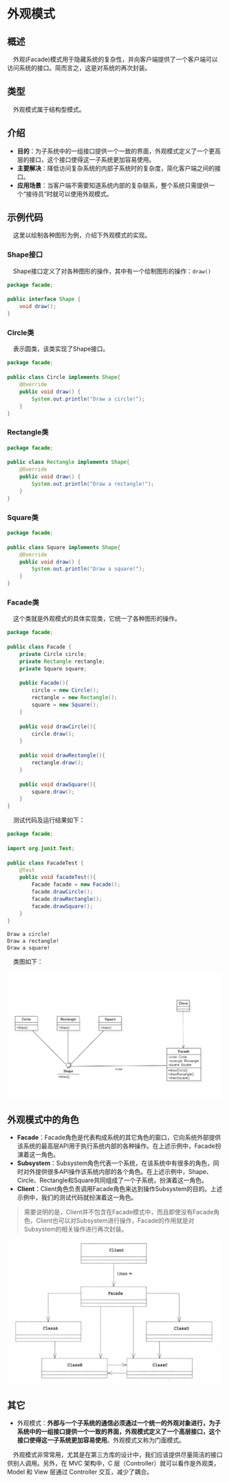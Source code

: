 # 外观模式

## 概述

&emsp;外观(Facade)模式用于隐藏系统的复杂性，并向客户端提供了一个客户端可以访问系统的接口。简而言之，这是对系统的再次封装。

## 类型

&emsp;外观模式属于结构型模式。

## 介绍

- **目的**：为子系统中的一组接口提供一个一致的界面，外观模式定义了一个更高层的接口，这个接口使得这一子系统更加容易使用。
- **主要解决**：降低访问复杂系统的内部子系统时的复杂度，简化客户端之间的接口。
- **应用场景**：当客户端不需要知道系统内部的复杂联系，整个系统只需提供一个“接待员”时就可以使用外观模式。

## 示例代码

&emsp;这里以绘制各种图形为例，介绍下外观模式的实现。

### Shape接口

&emsp;Shape接口定义了对各种图形的操作，其中有一个绘制图形的操作：`draw()`

```java
package facade;

public interface Shape {
    void draw();
}
```

### Circle类

&emsp;表示圆类，该类实现了Shape接口。

```java
package facade;

public class Circle implements Shape{
    @Override
    public void draw() {
        System.out.println("Draw a circle!");
    }
}
```

### Rectangle类

```java
package facade;

public class Rectangle implements Shape{
    @Override
    public void draw() {
        System.out.println("Draw a rectangle!");
    }
}
```

### Square类

```java
package facade;

public class Square implements Shape{
    @Override
    public void draw() {
        System.out.println("Draw a square!");
    }
}
```

### Facade类

&emsp;这个类就是外观模式的具体实现类，它统一了各种图形的操作。

```java
package facade;

public class Facade {
    private Circle circle;
    private Rectangle rectangle;
    private Square square;
    
    public Facade(){
        circle = new Circle();
        rectangle = new Rectangle();
        square = new Square();
    }
    
    public void drawCircle(){
        circle.draw();
    }
    
    public void drawRectangle(){
        rectangle.draw();
    }
    
    public void drawSquare(){
        square.draw();
    }
}
```

&emsp;测试代码及运行结果如下：

```java
package facade;

import org.junit.Test;

public class FacadeTest {
    @Test
    public void facadeTest(){
        Facade facade = new Facade();
        facade.drawCircle();
        facade.drawRectangle();
        facade.drawSquare();
    }
}
```

```text
Draw a circle!
Draw a rectangle!
Draw a square!
```

&emsp;类图如下：

![](./imgs/1.png)

## 外观模式中的角色

- **Facade**：Facade角色是代表构成系统的其它角色的窗口，它向系统外部提供该系统的最高层API用于执行系统内部的各种操作。在上述示例中，Facade扮演着这一角色。
- **Subsystem**：Subsystem角色代表一个系统，在该系统中有很多的角色，同时对外提供很多API操作该系统内部的各个角色。在上述示例中，Shape、Circle、Rectangle和Square共同组成了一个子系统，扮演着这一角色。
- **Client**：Client角色负责调用Facade角色来达到操作Subsystem的目的。上述示例中，我们的测试代码就扮演着这一角色。

> 需要说明的是，Client并不包含在Facade模式中，而且即使没有Facade角色，Client也可以对Subsystem进行操作，Facade的作用就是对Subsystem的相关操作进行再次封装。

![](./imgs/2.png)

## 其它

- 外观模式：**外部与一个子系统的通信必须通过一个统一的外观对象进行，为子系统中的一组接口提供一个一致的界面，外观模式定义了一个高层接口，这个接口使得这一子系统更加容易使用**。外观模式又称为门面模式。

&emsp;外观模式非常常用，尤其是在第三方库的设计中，我们应该提供尽量简洁的接口供别人调用。另外，在 MVC 架构中，C 层（Controller）就可以看作是外观类，Model 和 View 层通过 Controller 交互，减少了耦合。